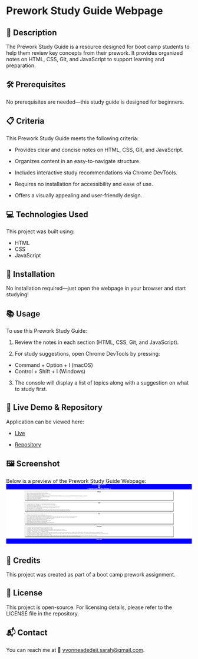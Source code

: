 # Prework Study Guide Webpage

## 📌 Description
The Prework Study Guide is a resource designed for boot camp students to help them review key concepts from their prework. It provides organized notes on HTML, CSS, Git, and JavaScript to support learning and preparation.

## 🛠 Prerequisites
No prerequisites are needed—this study guide is designed for beginners.

## 📋 Criteria
This Prework Study Guide meets the following criteria:
* Provides clear and concise notes on HTML, CSS, Git, and JavaScript.

* Organizes content in an easy-to-navigate structure.

* Includes interactive study recommendations via Chrome DevTools.

* Requires no installation for accessibility and ease of use.

* Offers a visually appealing and user-friendly design.

## 💻 Technologies Used
This project was built using:
* HTML
* CSS
* JavaScript

## 🚀 Installation
No installation required—just open the webpage in your browser and start studying!

## 📚 Usage
To use this Prework Study Guide:
1. Review the notes in each section (HTML, CSS, Git, and JavaScript).

2. For study suggestions, open Chrome DevTools by pressing:
* Command + Option + I (macOS)
* Control + Shift + I (Windows)

3. The console will display a list of topics along with a suggestion on what to study first.

## 🔗 Live Demo & Repository
Application can be viewed here: 
* [Live](https://yvonnesarah.github.io/prework-study-guide/)

* [Repository](https://github.com/yvonnesarah/prework-study-guide)

## 🖼 Screenshot
Below is a preview of the Prework Study Guide Webpage:
![Screenshot](assets/images/prework-study-guide.png "Prework Study Guide")

## 👥 Credits
This project was created as part of a boot camp prework assignment.

## 📜 License
This project is open-source. For licensing details, please refer to the LICENSE file in the repository.

## 📬 Contact
You can reach me at 📧 yvonneadedeji.sarah@gmail.com.

